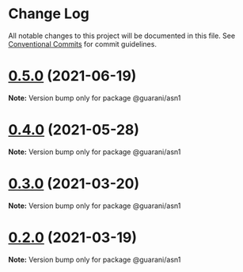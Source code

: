 # Change Log

All notable changes to this project will be documented in this file.
See [Conventional Commits](https://conventionalcommits.org) for commit guidelines.

# [0.5.0](https://github.com/guaranijs/guarani/compare/v0.4.0...v0.5.0) (2021-06-19)

**Note:** Version bump only for package @guarani/asn1





# [0.4.0](https://github.com/guaranijs/guarani/compare/v0.3.0...v0.4.0) (2021-05-28)

**Note:** Version bump only for package @guarani/asn1





# [0.3.0](https://github.com/guaranijs/guarani/compare/v0.2.0...v0.3.0) (2021-03-20)

**Note:** Version bump only for package @guarani/asn1





# [0.2.0](https://github.com/guaranijs/guarani/compare/v0.1.0...v0.2.0) (2021-03-19)

**Note:** Version bump only for package @guarani/asn1
